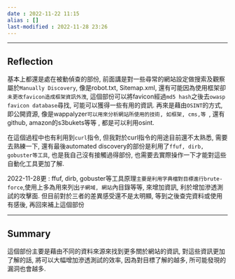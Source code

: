 ```yaml
---
date : 2022-11-22 11:15
alias : []
last-modified : 2022-11-28 23:26
---
```


---

## Reflection
基本上都還是處在被動偵查的部份, 前面講是對一些尋常的網站設定做搜索及觀察屬於`Manually Discovery`, 像是robot.txt, Sitemap.xml, 還有可能因為使用框架卻`未更改favicon造成框架資訊外洩`, 這個部份可以將favicon經過`md5 hash`之後去`owasp favicon database`尋找, 可能可以獲得一些有用的資訊. 再來是藉由`OSINT`的方式, 即公開資源, 像是wappalyzer`可以用來分析網站所使用的技術, 如框架, cms,等 `, 還有github, amazon的s3bukets等等 , 都是可以利用osint.

在這個過程中也有利用到`curl`指令, 但我對於curl指令的用途目前還不太熟悉, 需要去熟練一下, 還有最後automated discovery的部份是利用了`ffuf, dirb, gobuster等工具`, 也是我自己沒有接觸過得部份, 也需要去實際操作一下才能對這些自動化工具更加了解.


2022-11-28更 :
ffuf, dirb, gobuster等工具原理`主要是利用字典檔對目標進行brute-force`,使用上多為用來列出`子網域, 網站`內目錄等等, 來增加資訊, 利於增加滲透測試的攻擊面. 但目前對於三者的差異感受還不是太明顯, 等到之後查完資料或使用有感後, 再回來補上這個部份


---

## Summary
這個部份主要是藉由不同的資料來源來找到更多關於網站的資訊, 對這些資訊更加了解的話, 將可以大幅增加滲透測試的效率, 因為對目標了解的越多, 所可能發現的漏洞也會越多.
